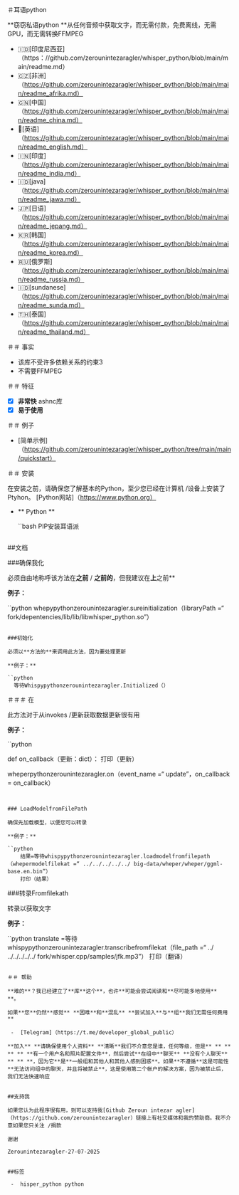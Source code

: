 ＃耳语python

**窃窃私语python **从任何音频中获取文字，而无需付款，免费离线，无需GPU，而无需转换FFMPEG

 - 🇮🇩[印度尼西亚]（https：//github.com/zerounintezaragler/whisper_python/blob/main/main/readme.md）
 - 🇨🇿[非洲]（https://github.com/zerounintezaragler/whisper_python/blob/main/main/readme_afrika.md）
 - 🇨🇳[中国]（https://github.com/zerounintezaragler/whisper_python/blob/main/main/readme_china.md）
 - 🏴󠁧󠁢󠁥󠁮󠁧󠁿[英语]（https://github.com/zerounintezaragler/whisper_python/blob/main/main/readme_english.md）
 - 🇮🇳[印度]（https://github.com/zerounintezaragler/whisper_python/blob/main/main/readme_india.md）
 - 🇮🇩[java]（https://github.com/zerounintezaragler/whisper_python/blob/main/main/readme_jawa.md）
 - 🇯🇵[日语]（https://github.com/zerounintezaragler/whisper_python/blob/main/main/readme_jepang.md）
 - 🇰🇷[韩国]（https://github.com/zerounintezaragler/whisper_python/blob/main/main/readme_korea.md）
 - 🇷🇺[俄罗斯]（https://github.com/zerounintezaragler/whisper_python/blob/main/main/readme_russia.md）
 - 🇮🇩[sundanese]（https://github.com/zerounintezaragler/whisper_python/blob/main/main/readme_sunda.md）
 - 🇹🇭[泰国]（https://github.com/zerounintezaragler/whisper_python/blob/main/main/readme_thailand.md）

＃＃ 事实

 - 该库不受许多依赖关系的约束3
 - 不需要FFMPEG

＃＃ 特征

 -  [x] **非常快** ashnc库
 -  [x] **易于使用**

＃＃ 例子

 -  [简单示例]（https://github.com/zerounintezaragler/whisper_python/tree/main/main/quickstart）

＃＃ 安装

在安装之前，请确保您了解基本的Python，至少您已经在计算机 /设备上安装了Ptyhon。 [Python网站]（https://www.python.org）

- ** Python **

  ``bash
  PIP安装耳语派
  ````````

##文档

###确保我化

必须自由地称呼该方法在**之前** / **之前的**，但我建议在**上**之前**

**例子：**

``python
  whepypythonzerounintezaragler.sureinitialization（libraryPath =“ fork/depentencies/lib/lib/libwhisper_python.so”）
````````

###初始化

必须以**方法的**来调用此方法，因为要处理更新

**例子：**

``python
  等待Whispypythonzerounintezaragler.Initialized（）
````````

＃＃＃ 在

此方法对于从invokes /更新获取数据更新很有用

**例子：**

``python

  def on_callback（更新：dict）：
    打印（更新）

  wheperpythonzerounintezaragler.on（event_name =“ update”，on_callback = on_callback）
  
````````


### LoadModelfromFilePath

确保先加载模型，以便您可以转录

**例子：**

``python
    结果=等待whispypythonzerounintezaragler.loadmodelfromfilepath（whepermodelfilekat =“ ../../../../../ big-data/wheper/wheper/ggml-base.en.bin”）
    打印（结果）
````````


###转录Fromfilekath

转录以获取文字

**例子：**

``python
    translate =等待whispypythonzerounintezaragler.transcribefromfilekat（file_path =“ ../ ../../../../../ fork/whisper.cpp/samples/jfk.mp3”）
    打印（翻译）
````````

＃＃ 帮助

**难的**？我已经建立了**库**这个**，也许**可能会尝试阅读和**尽可能多地使用** **。 

如果**您**仍然**感觉** **困难**和**混乱** **尝试加入**与**组**我们无需任何费用**

 -  [Telegram]（https://t.me/developer_global_public）

**加入** **请确保使用个人资料** **清晰**我们不介意您是谁，任何等级，但是** ** ** ** ** **有一个用户名和照片配置文件**，然后尝试**在组中**聊天** **没有个人聊天** ** ** **，因为它**是**一般组和其他人和其他人感到困惑**。如果**不遵循**这是可能性**无法访问组中的聊天，并且将被禁止**，这是使用第二个帐户的解决方案，因为被禁止后，我们无法快速响应


##支持我

如果您认为此程序很有用，则可以支持我[Github Zeroun intezar agler]（https://github.com/zerounintezaragler）链接上有社交媒体和我的赞助商。我不介意如果您只关注 /捐款

谢谢

Zerounintezaragler-27-07-2025


##标签

 -  hisper_python python